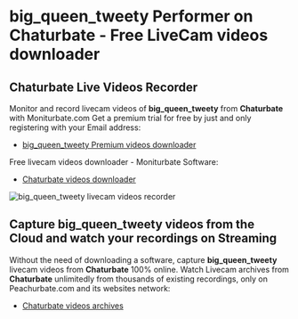 # big_queen_tweety Performer on Chaturbate - Free LiveCam videos downloader

## Chaturbate Live Videos Recorder

Monitor and record livecam videos of **big_queen_tweety** from **Chaturbate** with Moniturbate.com
Get a premium trial for free by just and only registering with your Email address:
* [big_queen_tweety Premium videos downloader](https://moniturbate.com/request-demo-licence-key.html)

Free livecam videos downloader - Moniturbate Software:
* [Chaturbate videos downloader](https://moniturbate.com/moniturbate-download-software.html)

![big_queen_tweety livecam videos recorder](https://peachurnet.com/templates/moniturbate-software.png)


## Capture big_queen_tweety videos from the Cloud and watch your recordings on Streaming

Without the need of downloading a software, capture **big_queen_tweety** livecam videos from **Chaturbate** 100% online.
Watch Livecam archives from **Chaturbate** unlimitedly from thousands of existing recordings, only on Peachurbate.com and its websites network:
* [Chaturbate videos archives](https://peachurnet.com/)
